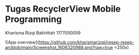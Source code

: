 # Tugas RecyclerView Mobile Programming

Kharisma Rizqi Bakhittah
1177050059

![App overview](https://github.com/kharismarizqii/resep-resep-an/blob/main/Screenshot_1606320988.png?raw=true =250x)
